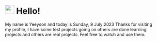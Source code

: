  <h1>
    <img src="https://emojis.slackmojis.com/emojis/images/1643510097/45343/hi.gif?1643510097" width="30"/> 
    Hello!
 </h1>
 <p>
    My name is Yeeyson and today is Sunday, 9 July 2023
    Thanks for visiting my profile, I have some test projects going on others are done learning projects and others are real projects.
    Feel free to watch and use them.
 </p>